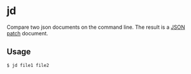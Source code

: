 # jd

Compare two json documents on the command line. The result is a [JSON patch](https://tools.ietf.org/html/rfc6902) document.

## Usage

```
$ jd file1 file2
```
